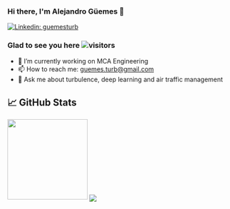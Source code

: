 ### Hi there, I'm Alejandro Güemes 👋
[![Linkedin: guemesturb](https://img.shields.io/badge/-LinkedIn-blue?style=flat-square&logo=Linkedin&logoColor=white&link=https://www.linkedin.com/in/alejandroguemes/)](https://www.linkedin.com/in/alejandroguemes/)

### Glad to see you here ![visitors](https://visitor-badge.glitch.me/badge?page_id=guemesturb.visitor-badge)

- 🔭 I’m currently working on MCA Engineering
- 📫 How to reach me: guemes.turb@gmail.com
- 💬 Ask me about turbulence, deep learning and air traffic management

<!--
**guemesturb/guemesturb** is a ✨ _special_ ✨ repository because its `README.md` (this file) appears on your GitHub profile.

Here are some ideas to get you started:


- 🌱 I’m currently learning ...
- 👯 I’m looking to collaborate on ...
- 🤔 I’m looking for help with ...
- 💬 Ask me about ...
- 😄 Pronouns: he/him
- ⚡ Fun fact: ...
-->

## &#x1f4c8; GitHub Stats
<img height="180em" src="https://github-readme-stats.vercel.app/api?username=guemesturb&show_icons=true&hide_border=true&&count_private=true&include_all_commits=true" />

<a href="https://github.com/guemesturb/guemesturb">
  <img align="center" src="https://github-readme-stats.vercel.app/api/top-langs/?username=guemesturb&title_color=000000&text_color=000000&icon_color=000000&bg_color=ffffff&langs_count=3" />
</a>



